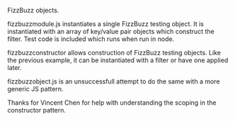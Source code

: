 FizzBuzz objects.

fizzbuzzmodule.js instantiates a single FizzBuzz testing object.  It is instantiated with an array of key/value pair objects which construct the filter.  Test code is included which runs when run in node.

fizzbuzzconstructor allows construction of FizzBuzz testing objects.  Like the previous example, it can be instantiated with a filter or have one applied later.

fizzbuzzobject.js is an unsuccessfull attempt to do the same with a more generic JS pattern.

Thanks for Vincent Chen for help with understanding the scoping in the constructor pattern.
